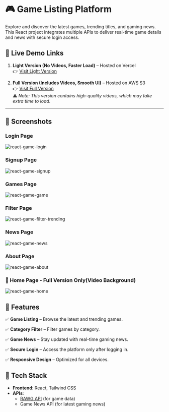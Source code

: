 # 🎮 Game Listing Platform

Explore and discover the latest games, trending titles, and gaming news. This React project integrates multiple APIs to deliver real-time game details and news with secure login access.


## 🚀 Live Demo Links

1. **Light Version (No Videos, Faster Load)** – Hosted on Vercel  
   👉 [Visit Light Version](https://game-website-react.vercel.app/)  

2. **Full Version (Includes Videos, Smooth UI)** – Hosted on AWS S3  
   👉 [Visit Full Version](http://react-game-app.s3-website-us-east-1.amazonaws.com/)  
   ⚠️ *Note: This version contains high-quality videos, which may take extra time to load.*  

---

## 📸 Screenshots

### Login Page
![react-game-login](https://github.com/user-attachments/assets/f34cd3b2-2f43-4b9d-be30-1495e5db82c2)


### Signup Page
![react-game-signup](https://github.com/user-attachments/assets/0e73ab17-ed67-4c48-b70f-277560bbb1df)


### Games Page
![react-game-game](https://github.com/user-attachments/assets/9f189c51-e94c-439d-be99-7ffb9eec39b7)


### Filter Page
![react-game-filter-trending](https://github.com/user-attachments/assets/bf3f67f3-388f-4d41-9749-3d6475a106fb)


### News Page
![react-game-news](https://github.com/user-attachments/assets/606f4156-9b1f-438f-bad1-b60cfb7ebe30)


### About Page
![react-game-about](https://github.com/user-attachments/assets/71567f40-7a0f-47fe-970c-e10e288c489e)

### 🎥 Home Page - Full Version Only(Video Background)
![react-game-home](https://github.com/user-attachments/assets/92c80e71-4150-4851-8e75-825dcb4addfd)



## 📌 Features

✅ **Game Listing** – Browse the latest and trending games.

✅ **Category Filter** – Filter games by category.

✅ **Game News** – Stay updated with real-time gaming news.

✅ **Secure Login** – Access the platform only after logging in.

✅ **Responsive Design** – Optimized for all devices.

## 🔧 Tech Stack

- **Frontend**: React, Tailwind CSS
- **APIs**: 
   - [RAWG API](https://rawg.io/apidocs) (for game data)
   - Game News API (for latest gaming news)


